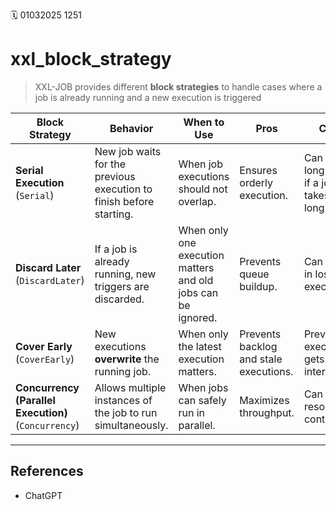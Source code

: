 🗓️ 01032025 1251

# xxl_block_strategy

> XXL-JOB provides different **block strategies** to handle cases where a job is already running and a new execution is triggered

| Block Strategy                                       | Behavior                                                            | When to Use                                                  | Pros                                   | Cons                                             |
| ---------------------------------------------------- | ------------------------------------------------------------------- | ------------------------------------------------------------ | -------------------------------------- | ------------------------------------------------ |
| **Serial Execution** (`Serial`)                      | New job waits for the previous execution to finish before starting. | When job executions should not overlap.                      | Ensures orderly execution.             | Can lead to long delays if a job takes too long. |
| **Discard Later** (`DiscardLater`)                   | If a job is already running, new triggers are discarded.            | When only one execution matters and old jobs can be ignored. | Prevents queue buildup.                | Can result in lost executions.                   |
| **Cover Early** (`CoverEarly`)                       | New executions **overwrite** the running job.                       | When only the latest execution matters.                      | Prevents backlog and stale executions. | Previous execution gets interrupted.             |
| **Concurrency (Parallel Execution)** (`Concurrency`) | Allows multiple instances of the job to run simultaneously.         | When jobs can safely run in parallel.                        | Maximizes throughput.                  | Can lead to resource contention.                 |

---
## References
- ChatGPT